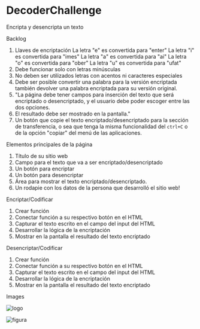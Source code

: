 # DecoderChallenge
Encripta y desencripta un texto

Backlog

1. Llaves de encriptación
    La letra "e" es convertida para "enter"
    La letra "i" es convertida para "imes"
    La letra "a" es convertida para "ai"
    La letra "o" es convertida para "ober"
    La letra "u" es convertida para "ufat"
2. Debe funcionar solo con letras minúsculas
3. No deben ser utilizados letras con acentos ni caracteres especiales
4. Debe ser posible convertir una palabra para la versión encriptada también devolver una palabra encriptada para su versión original.
5. "La página debe tener campos para inserción del texto que será encriptado o desencriptado, y el usuario debe poder escoger entre las dos opciones.
6. El resultado debe ser mostrado en la pantalla."
7. Un botón que copie el texto encriptado/desencriptado para la sección de transferencia, o sea que tenga la misma funcionalidad del `ctrl+C` o de la opción "copiar" del  menú de las aplicaciones.

Elementos principales de la página
1. Título de su sitio web
2. Campo para el texto que va a ser encriptado/desencriptado
3. Un botón para encriptar
4. Un botón para desencriptar
5. Área para mostrar el texto encriptado/desencriptado.
6. Un rodapie con los datos de la persona que desarrolló el sitio web!

Encriptar/Codificar
1. Crear función
2. Conectar función a su respectivo botón en el HTML
3. Capturar el texto escrito en el campo del input del HTML
4. Desarrollar la lógica de la encriptación
5. Mostrar en la pantalla el resultado del texto encriptado
 
Desencriptar/Codificar
1. Crear función
2. Conectar función a su respectivo botón en el HTML
3. Capturar el texto escrito en el campo del input del HTML
4. Desarrollar la lógica de la encriptación
5. Mostrar en la pantalla el resultado del texto encriptado

Images

![logo](https://user-images.githubusercontent.com/63963004/188029532-18807cce-0a60-4069-b104-d841cb370b34.png)

![figura](https://user-images.githubusercontent.com/63963004/188029557-9be2a410-8662-43df-a88c-f66320ac69ce.png)
